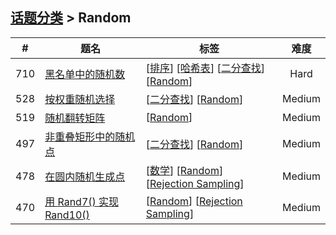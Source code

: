 <!--|This file generated by command(leetcode tag); DO NOT EDIT.            |-->
<!--+----------------------------------------------------------------------+-->
<!--|@author    openset <openset.wang@gmail.com>                           |-->
<!--|@link      https://github.com/openset                                 |-->
<!--|@home      https://github.com/tonymontaro/leetcode-hints                        |-->
<!--+----------------------------------------------------------------------+-->

## [话题分类](https://github.com/tonymontaro/leetcode-hints/blob/master/tag/README.md) > Random

| # | 题名 | 标签 | 难度 |
| :-: | - | - | :-: |
| 710 | [黑名单中的随机数](https://github.com/tonymontaro/leetcode-hints/tree/master/problems/random-pick-with-blacklist) | [[排序](https://github.com/tonymontaro/leetcode-hints/tree/master/tag/sort/README.md)] [[哈希表](https://github.com/tonymontaro/leetcode-hints/tree/master/tag/hash-table/README.md)] [[二分查找](https://github.com/tonymontaro/leetcode-hints/tree/master/tag/binary-search/README.md)] [[Random](https://github.com/tonymontaro/leetcode-hints/tree/master/tag/random/README.md)]  | Hard |
| 528 | [按权重随机选择](https://github.com/tonymontaro/leetcode-hints/tree/master/problems/random-pick-with-weight) | [[二分查找](https://github.com/tonymontaro/leetcode-hints/tree/master/tag/binary-search/README.md)] [[Random](https://github.com/tonymontaro/leetcode-hints/tree/master/tag/random/README.md)]  | Medium |
| 519 | [随机翻转矩阵](https://github.com/tonymontaro/leetcode-hints/tree/master/problems/random-flip-matrix) | [[Random](https://github.com/tonymontaro/leetcode-hints/tree/master/tag/random/README.md)]  | Medium |
| 497 | [非重叠矩形中的随机点](https://github.com/tonymontaro/leetcode-hints/tree/master/problems/random-point-in-non-overlapping-rectangles) | [[二分查找](https://github.com/tonymontaro/leetcode-hints/tree/master/tag/binary-search/README.md)] [[Random](https://github.com/tonymontaro/leetcode-hints/tree/master/tag/random/README.md)]  | Medium |
| 478 | [在圆内随机生成点](https://github.com/tonymontaro/leetcode-hints/tree/master/problems/generate-random-point-in-a-circle) | [[数学](https://github.com/tonymontaro/leetcode-hints/tree/master/tag/math/README.md)] [[Random](https://github.com/tonymontaro/leetcode-hints/tree/master/tag/random/README.md)] [[Rejection Sampling](https://github.com/tonymontaro/leetcode-hints/tree/master/tag/rejection-sampling/README.md)]  | Medium |
| 470 | [用 Rand7() 实现 Rand10()](https://github.com/tonymontaro/leetcode-hints/tree/master/problems/implement-rand10-using-rand7) | [[Random](https://github.com/tonymontaro/leetcode-hints/tree/master/tag/random/README.md)] [[Rejection Sampling](https://github.com/tonymontaro/leetcode-hints/tree/master/tag/rejection-sampling/README.md)]  | Medium |
